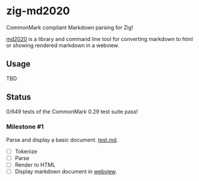 # zig-md2020

CommonMark compliant Markdown parsing for Zig!

[md2020](https://www.youtube.com/watch?v=dN61WU57zBw) is a library and command line tool for
converting markdown to html or showing rendered markdown in a webview.

## Usage

TBD

## Status

0/649 tests of the CommonMark 0.29 test suite pass!

### Milestone #1

Parse and display a basic document. [test.md](https://github.com/demizer/zig-md2020/blob/master/test/test.md).

- [ ] Tokenize
- [ ] Parse
- [ ] Render to HTML
- [ ] Display markdown document in [webview](https://github.com/zserge/webview).
